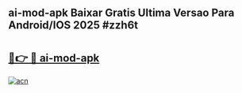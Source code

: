 ## ai-mod-apk Baixar Gratis Ultima Versao Para Android/IOS 2025 #zzh6t

# <h2><a href="https://ainizakaria.my?title=ai-mod-apk&ref=20M">🔗👉 🔴 ai-mod-apk</a></h2>

[![acn](https://github.com/user-attachments/assets/0f9c940e-d8b0-45ae-aac7-cd30a18b3e1c)](https://ainizakaria.my?title=ai-mod-apk&ref=20M)

